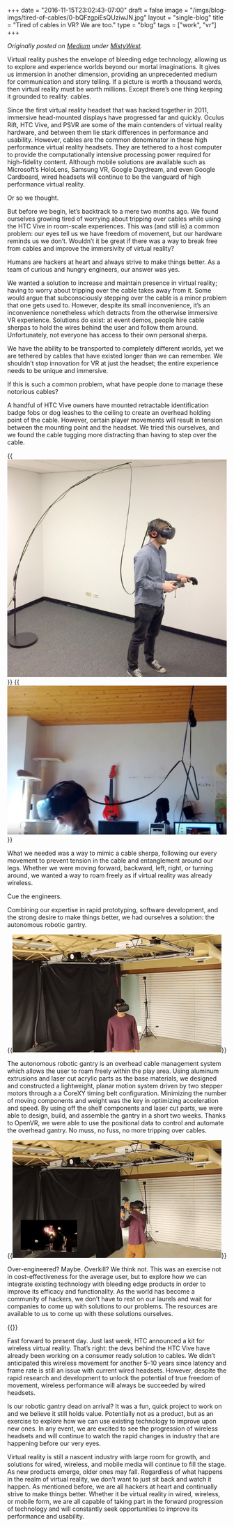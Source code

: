 +++
date = "2016-11-15T23:02:43-07:00"
draft = false
image = "/imgs/blog-imgs/tired-of-cables/0-bQFzgpiEsQUziwJN.jpg"
layout = "single-blog"
title = "Tired of cables in VR? We are too."
type = "blog"
tags = ["work", "vr"]
+++

_Originally posted on [Medium](https://medium.com/mistywest/tired-of-cables-in-virtual-reality-we-are-too-efeab5606bf0) under [MistyWest](https://mistywest.com/)._

Virtual reality pushes the envelope of bleeding edge technology, allowing us to explore and experience worlds beyond our mortal imaginations. It gives us immersion in another dimension, providing an unprecedented medium for communication and story telling. If a picture is worth a thousand words, then virtual reality must be worth millions. Except there’s one thing keeping it grounded to reality: cables.

Since the first virtual reality headset that was hacked together in 2011, immersive head-mounted displays have progressed far and quickly. Oculus Rift, HTC Vive, and PSVR are some of the main contenders of virtual reality hardware, and between them lie stark differences in performance and usability. However, cables are the common denominator in these high performance virtual reality headsets. They are tethered to a host computer to provide the computationally intensive processing power required for high-fidelity content. Although mobile solutions are available such as Microsoft’s HoloLens, Samsung VR, Google Daydream, and even Google Cardboard, wired headsets will continue to be the vanguard of high performance virtual reality.

Or so we thought.

But before we begin, let’s backtrack to a mere two months ago. We found ourselves growing tired of worrying about tripping over cables while using the HTC Vive in room-scale experiences. This was (and still is) a common problem: our eyes tell us we have freedom of movement, but our hardware reminds us we don’t. Wouldn’t it be great if there was a way to break free from cables and improve the immersivity of virtual reality?

Humans are hackers at heart and always strive to make things better. As a team of curious and hungry engineers, our answer was yes.

We wanted a solution to increase and maintain presence in virtual reality; having to worry about tripping over the cable takes away from it. Some would argue that subconsciously stepping over the cable is a minor problem that one gets used to. However, despite its small inconvenience, it’s an inconvenience nonetheless which detracts from the otherwise immersive VR experience. Solutions do exist: at event demos, people hire cable sherpas to hold the wires behind the user and follow them around. Unfortunately, not everyone has access to their own personal sherpa.

We have the ability to be transported to completely different worlds, yet we are tethered by cables that have existed longer than we can remember. We shouldn’t stop innovation for VR at just the headset; the entire experience needs to be unique and immersive.

If this is such a common problem, what have people done to manage these notorious cables?

A handful of HTC Vive owners have mounted retractable identification badge fobs or dog leashes to the ceiling to create an overhead holding point of the cable. However, certain player movements will result in tension between the mounting point and the headset. We tried this ourselves, and we found the cable tugging more distracting than having to step over the cable.

{{<img caption="Free standing cable boom. [SteelSeries Tech Blog]" src="/imgs/blog-imgs/tired-of-cables/0-ybwUNzKuP1JnIQ6u.jpg" >}}
{{<img caption="Ceiling mounted dog leashes. [YouTube]" src="/imgs/blog-imgs/tired-of-cables/1-hyLaVWqAzYS2YvWKKrLy7g.png" >}}

What we needed was a way to mimic a cable sherpa, following our every movement to prevent tension in the cable and entanglement around our legs. Whether we were moving forward, backward, left, right, or turning around, we wanted a way to roam freely as if virtual reality was already wireless.

Cue the engineers.

Combining our expertise in rapid prototyping, software development, and the strong desire to make things better, we had ourselves a solution: the autonomous robotic gantry.

{{<img caption="Achievement unlocked: Freedom of movement with wired VR." src="/imgs/blog-imgs/tired-of-cables/1-L0-0M3ktUiBQcZHqOwzkyA.gif" >}}

The autonomous robotic gantry is an overhead cable management system which allows the user to roam freely within the play area. Using aluminum extrusions and laser cut acrylic parts as the base materials, we designed and constructed a lightweight, planar motion system driven by two stepper motors through a a CoreXY timing belt configuration. Minimizing the number of moving components and weight was the key in optimizing acceleration and speed. By using off the shelf components and laser cut parts, we were able to design, build, and assemble the gantry in a short two weeks. Thanks to OpenVR, we were able to use the positional data to control and automate the overhead gantry. No muss, no fuss, no more tripping over cables.

{{<img caption="Cable-free gameplay of Space Pirate Trainer." src="/imgs/blog-imgs/tired-of-cables/1-xU58k_ZTrzgGpbr4mWfN_w.gif" >}}

Over-engineered? Maybe. Overkill? We think not. This was an exercise not in cost-effectiveness for the average user, but to explore how we can integrate existing technology with bleeding edge products in order to improve its efficacy and functionality. As the world has become a community of hackers, we don’t have to rest on our laurels and wait for companies to come up with solutions to our problems. The resources are available to us to come up with these solutions ourselves.

{{<vid caption="Full demo video of the robotic gantry." src="https://www.youtube.com/embed/zULBxDJVaHs" >}}

Fast forward to present day. Just last week, HTC announced a kit for wireless virtual reality. That’s right: the devs behind the HTC Vive have already been working on a consumer ready solution to cables. We didn’t anticipated this wireless movement for another 5–10 years since latency and frame rate is still an issue with current wired headsets. However, despite the rapid research and development to unlock the potential of true freedom of movement, wireless performance will always be succeeded by wired headsets.

Is our robotic gantry dead on arrival? It was a fun, quick project to work on and we believe it still holds value. Potentially not as a product, but as an exercise to explore how we can use existing technology to improve upon new ones. In any event, we are excited to see the progression of wireless headsets and will continue to watch the rapid changes in industry that are happening before our very eyes.

Virtual reality is still a nascent industry with large room for growth, and solutions for wired, wireless, and mobile media will continue to fill the stage. As new products emerge, older ones may fall. Regardless of what happens in the realm of virtual reality, we don’t want to just sit back and watch it happen. As mentioned before, we are all hackers at heart and continually strive to make things better. Whether it be virtual reality in wired, wireless, or mobile form, we are all capable of taking part in the forward progression of technology and will constantly seek opportunities to improve its performance and usability.